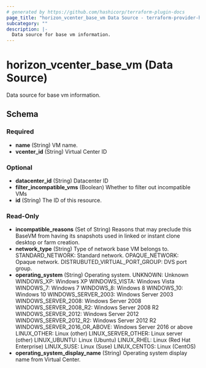 ```yaml
---
# generated by https://github.com/hashicorp/terraform-plugin-docs
page_title: "horizon_vcenter_base_vm Data Source - terraform-provider-horizon"
subcategory: ""
description: |-
  Data source for base vm information.
---
```


# horizon_vcenter_base_vm (Data Source)

Data source for base vm information.



<!-- schema generated by tfplugindocs -->
## Schema

### Required

- **name** (String) VM name.
- **vcenter_id** (String) Virtual Center ID

### Optional

- **datacenter_id** (String) Datacenter ID
- **filter_incompatible_vms** (Boolean) Whether to filter out incompatible VMs
- **id** (String) The ID of this resource.

### Read-Only

- **incompatible_reasons** (Set of String) Reasons that may preclude this BaseVM from having its snapshots used in linked or instant clone desktop or farm creation.
- **network_type** (String) Type of network base VM belongs to. STANDARD_NETWORK: Standard network. OPAQUE_NETWORK: Opaque network. DISTRUBUTED_VIRTUAL_PORT_GROUP: DVS port group.
- **operating_system** (String) Operating system. UNKNOWN: Unknown WINDOWS_XP: Windows XP WINDOWS_VISTA: Windows Vista WINDOWS_7: Windows 7 WINDOWS_8: Windows 8 WINDOWS_10: Windows 10 WINDOWS_SERVER_2003: Windows Server 2003 WINDOWS_SERVER_2008: Windows Server 2008 WINDOWS_SERVER_2008_R2: Windows Server 2008 R2 WINDOWS_SERVER_2012: Windows Server 2012 WINDOWS_SERVER_2012_R2: Windows Server 2012 R2 WINDOWS_SERVER_2016_OR_ABOVE: Windows Server 2016 or above LINUX_OTHER: Linux (other) LINUX_SERVER_OTHER: Linux server (other) LINUX_UBUNTU: Linux (Ubuntu) LINUX_RHEL: Linux (Red Hat Enterprise) LINUX_SUSE: Linux (Suse) LINUX_CENTOS: Linux (CentOS)
- **operating_system_display_name** (String) Operating system display name from Virtual Center.


